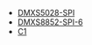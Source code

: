 * [DMXS5028-SPI](dmxs5028-spi/DMXS5028-SPI.md)
* [DMXS8852-SPI-6](dmxs8852-spi-6/DMXS8852-SPI-6.md)
* [C1](c1/C1.md)
